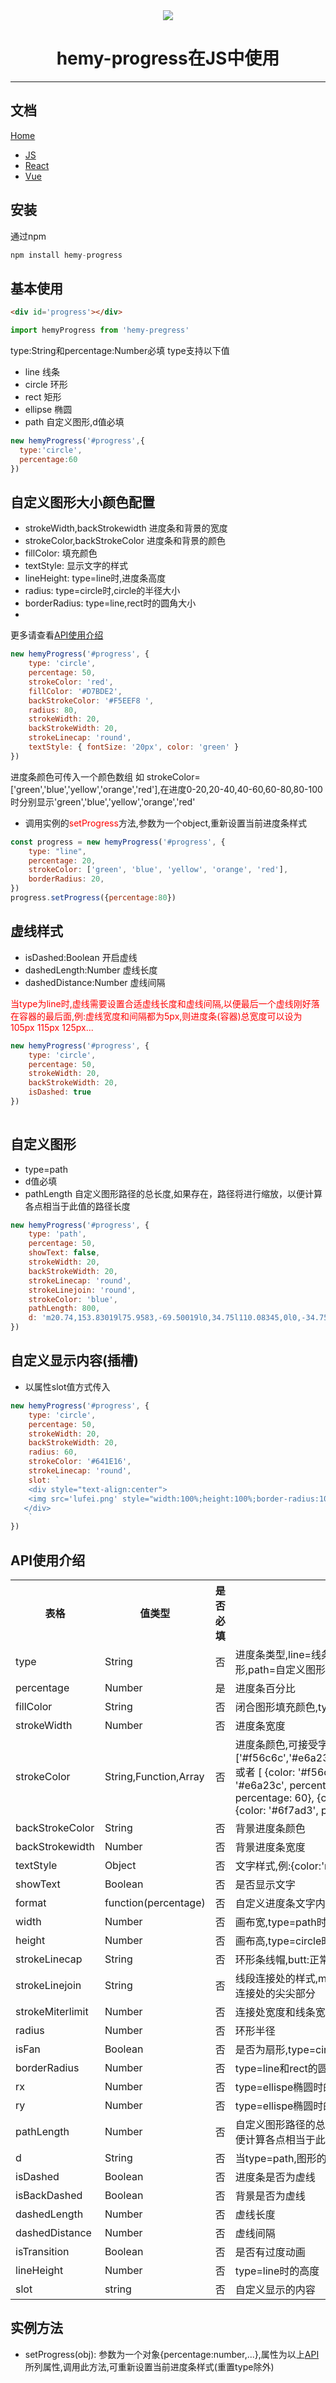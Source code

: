 <div align='center'>
<img src="https://raw.githubusercontent.com/hemyWen/hemy-progress/master/assets/logo.png" /> 
  <h1>hemy-progress在JS中使用</h1>
</div>
 <hr />

## 文档
[Home](https://github.com/hemyWen/hemy-progress)

 - [JS](https://github.com/hemyWen/hemy-progress/tree/master/packages/core)
 - [React](https://github.com/hemyWen/hemy-progress/tree/master/packages/react)
 - [Vue](https://github.com/hemyWen/hemy-progress/tree/master/packages/vue)

## 安装
通过npm
```js
npm install hemy-progress
 ```
 ## 基本使用

 ```html
<div id='progress'></div>
```
```js
import hemyProgress from 'hemy-pregress'
```
type:String和percentage:Number必填 
type支持以下值
- line 线条
- circle 环形
- rect 矩形
- ellipse 椭圆
- path 自定义图形,d值必填

```js
new hemyProgress('#progress',{
  type:'circle',
  percentage:60
})
```
## 自定义图形大小颜色配置

- strokeWidth,backStrokewidth  进度条和背景的宽度
- strokeColor,backStrokeColor  进度条和背景的颜色
- fillColor: 填充颜色
- textStyle: 显示文字的样式
- lineHeight:  type=line时,进度条高度
- radius:  type=circle时,circle的半径大小
- borderRadius: type=line,rect时的圆角大小
- 
更多请查看[API使用介绍](#instructions)

```js
new hemyProgress('#progress', {
    type: 'circle',
    percentage: 50,
    strokeColor: 'red',
    fillColor: '#D7BDE2',
    backStrokeColor: '#F5EEF8 ',
    radius: 80,
    strokeWidth: 20,
    backStrokeWidth: 20,
    strokeLinecap: 'round',
    textStyle: { fontSize: '20px', color: 'green' }
})

```
进度条颜色可传入一个颜色数组 如 strokeColor=['green','blue','yellow','orange','red'],在进度0-20,20-40,40-60,60-80,80-100时分别显示'green','blue','yellow','orange','red'
- 调用实例的<font color='red'>setProgress</font>方法,参数为一个object,重新设置当前进度条样式
```js
const progress = new hemyProgress('#progress', {
    type: "line",
    percentage: 20,
    strokeColor: ['green', 'blue', 'yellow', 'orange', 'red'],
    borderRadius: 20,
})
progress.setProgress({percentage:80})
```


## 虚线样式
- isDashed:Boolean 开启虚线
- dashedLength:Number 虚线长度
- dashedDistance:Number 虚线间隔

<font color='red'>当type为line时,虚线需要设置合适虚线长度和虚线间隔,以便最后一个虚线刚好落在容器的最后面,例:虚线宽度和间隔都为5px,则进度条(容器)总宽度可以设为105px 115px 125px...
</font> 

```js
new hemyProgress('#progress', {
    type: 'circle',
    percentage: 50,
    strokeWidth: 20,
    backStrokeWidth: 20,
    isDashed: true
})
  
```
## 自定义图形
- type=path
- d值必填
- pathLength 自定义图形路径的总长度,如果存在，路径将进行缩放，以便计算各点相当于此值的路径长度

```js
new hemyProgress('#progress', {
    type: 'path',
    percentage: 50,
    showText: false,
    strokeWidth: 20,
    backStrokeWidth: 20,
    strokeLinecap: 'round',
    strokeLinejoin: 'round',
    strokeColor: 'blue',
    pathLength: 800,
    d: 'm20.74,153.83019l75.9583,-69.50019l0,34.75l110.08345,0l0,-34.75l75.95827,69.50019l-75.95827,69.49982l0,-34.74991l-110.08345,0l0,34.74991l-75.9583,-69.49982z'
})
```

## 自定义显示内容(插槽)
- 以属性slot值方式传入
```js
new hemyProgress('#progress', {
    type: 'circle',
    percentage: 50,
    strokeWidth: 20,
    backStrokeWidth: 20,
    radius: 60,
    strokeColor: '#641E16',
    strokeLinecap: 'round',
    slot: `
    <div style="text-align:center">
    <img src='lufei.png' style="width:100%;height:100%;border-radius:100%"></img>
   </div>
    `
})

```

## API使用介绍
<div id='instructions'></div>
<table>
  <tr>
    <th>表格</th>
    <th>值类型</th>
    <th>是否必填</th>
    <th>描述</th>
    <th>默认值</th>
  </tr>
  <tr>
    <td>type</td>
    <td>String</td>
    <td>否</td>
    <td>进度条类型,line=线条,circle=环形,ellipse=椭圆,rect=矩形,path=自定义图形</td>
    <td>line</td>
  </tr>
  <tr>
    <td>percentage</td>
    <td>Number</td>
    <td>是</td>
    <td>进度条百分比</td>
    <td>100</td>
  </tr>
    <tr>
    <td>fillColor</td>
    <td>String</td>
    <td>否</td>
    <td>闭合图形填充颜色,type!==line生效</td>
    <td>none</td>
  </tr>
   <tr>
    <td>strokeWidth</td>
    <td>Number</td>
    <td>否</td>
    <td>进度条宽度</td>
    <td>10</td>
  </tr>
   <tr>
    <td>strokeColor</td>
    <td>String,Function,Array</td>
    <td>否</td>
    <td>进度条颜色,可接受字符串,参数为percentage的函数,数组,
        ['#f56c6c','#e6a23c','#5cb87a','#1989fa','#6f7ad3']
        或者
        [
          {color: '#f56c6c', percentage: 20},
          {color: '#e6a23c', percentage: 40},
          {color: '#5cb87a', percentage: 60},
          {color: '#1989fa', percentage: 80},
          {color: '#6f7ad3', percentage: 100}
        ]
    </td>
    <td>#409eff</td>
  </tr>
  <tr>
    <td>backStrokeColor</td>
    <td>String</td>
    <td>否</td>
    <td>背景进度条颜色</td>
    <td>#eee</td>
  </tr>
    <tr>
    <td>backStrokewidth</td>
    <td>Number</td>
    <td>否</td>
    <td>背景进度条宽度</td>
    <td>5</td>
  </tr>
   <tr>
    <td>textStyle</td>
    <td>Object</td>
    <td>否</td>
    <td>文字样式,例:{color:'red',fontSize:'25px'}</td>
    <td>{}</td>
  </tr>
  <tr>
    <td>showText</td>
    <td>Boolean</td>
    <td>否</td>
    <td>是否显示文字</td>
    <td>true</td>
  </tr>
   <tr>
    <td>format</td>
    <td>function(percentage)</td>
    <td>否</td>
    <td>自定义进度条文字内容</td>
    <td></td>
  </tr>
  <tr>
    <td>width</td>
    <td>Number</td>
    <td>否</td>
    <td>画布宽,type=path时,会自动计算画布宽高</td>
    <td>200</td>
  </tr>
  <tr>
    <td>height</td>
    <td>Number</td>
    <td>否</td>
    <td>画布高,type=circle时,height=width</td>
    <td>200</td>
  </tr>
  <tr>
    <td>strokeLinecap</td>
    <td>String</td>
    <td>否</td>
    <td>环形条线帽,butt:正常结尾,round:圆润,square:两端为方形</td>
    <td>round</td>
  </tr>
   <tr>
    <td>strokeLinejoin</td>
    <td>String</td>
    <td>否</td>
    <td>线段连接处的样式,miter:正常连接,round:圆润,bevel:切除连接处的尖尖部分</td>
    <td>miter</td>
  </tr>
    <tr>
    <td>strokeMiterlimit</td>
    <td>Number</td>
    <td>否</td>
    <td>连接处宽度和线条宽度的比</td>
    <td>4</td>
  </tr>
  <tr>
    <td>radius</td>
    <td>Number</td>
    <td>否</td>
    <td>环形半径</td>
    <td>50</td>
  </tr>
  <tr>
    <td>isFan</td>
    <td>Boolean</td>
    <td>否</td>
    <td>是否为扇形,type=circle时生效</td>
    <td>false</td>
  </tr>
  <tr>
    <td>borderRadius</td>
    <td>Number</td>
    <td>否</td>
    <td>type=line和rect的圆角半径</td>
    <td>0</td>
  </tr>
  <tr>
    <td>rx</td>
    <td>Number</td>
    <td>否</td>
    <td>type=ellispe椭圆时的长半轴</td>
    <td>100</td>
  </tr>
  <tr>
    <td>ry</td>
    <td>Number</td>
    <td>否</td>
    <td>type=ellispe椭圆时的短半轴</td>
    <td>50</td>
  </tr>
  <tr>
    <td>pathLength</td>
    <td>Number</td>
    <td>否</td>
    <td>自定义图形路径的总长度,如果存在，路径将进行缩放，以便计算各点相当于此值的路径长度</td>
    <td>1000</td>
  </tr>
   <tr>
    <td>d</td>
    <td>String</td>
    <td>否</td>
    <td>当type=path,图形的定义路径,必填</td>
    <td></td>
  </tr>
    <tr>
    <td>isDashed</td>
    <td>Boolean</td>
    <td>否</td>
    <td>进度条是否为虚线</td>
    <td>false</td>
  </tr>
    <tr>
    <td>isBackDashed</td>
    <td>Boolean</td>
    <td>否</td>
    <td>背景是否为虚线</td>
    <td>true</td>
  </tr>
     <tr>
    <td>dashedLength</td>
    <td>Number</td>
    <td>否</td>
    <td>虚线长度</td>
    <td>5</td>
  </tr>
  <tr>
    <td>dashedDistance</td>
    <td>Number</td>
    <td>否</td>
    <td>虚线间隔</td>
    <td>5</td>
  </tr>
  <tr>
    <td>isTransition</td>
    <td>Boolean</td>
    <td>否</td>
    <td>是否有过度动画</td>
    <td>true</td>
  </tr>
  <tr>
    <td>lineHeight</td>
    <td>Number</td>
    <td>否</td>
    <td>type=line时的高度</td>
    <td>30</td>
  </tr>
   <tr>
    <td>slot</td>
    <td>string</td>
    <td>否</td>
    <td>自定义显示的内容</td>
    <td></td>
  </tr>
</table>

## 实例方法
- setProgress(obj): 参数为一个对象{percentage:number,...},属性为以上[API](#instructions)所列属性,调用此方法,可重新设置当前进度条样式(重置type除外)
